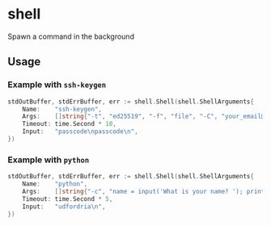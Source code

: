 # shell

Spawn a command in the background

## Usage

### Example with `ssh-keygen`

````go
stdOutBuffer, stdErrBuffer, err := shell.Shell(shell.ShellArguments{
    Name:    "ssh-keygen",
    Args:    []string{"-t", "ed25519", "-f", "file", "-C", "your_email@example.org", "-q"},
    Timeout: time.Second * 10,
    Input:   "passcode\npasscode\n",
})
````

### Example with `python`

````go
stdOutBuffer, stdErrBuffer, err := shell.Shell(shell.ShellArguments{
    Name:    "python",
    Args:    []string{"-c", "name = input('What is your name? '); print(f'Hello, {name}!')"},
    Timeout: time.Second * 5,
    Input:   "udfordria\n",
})
````